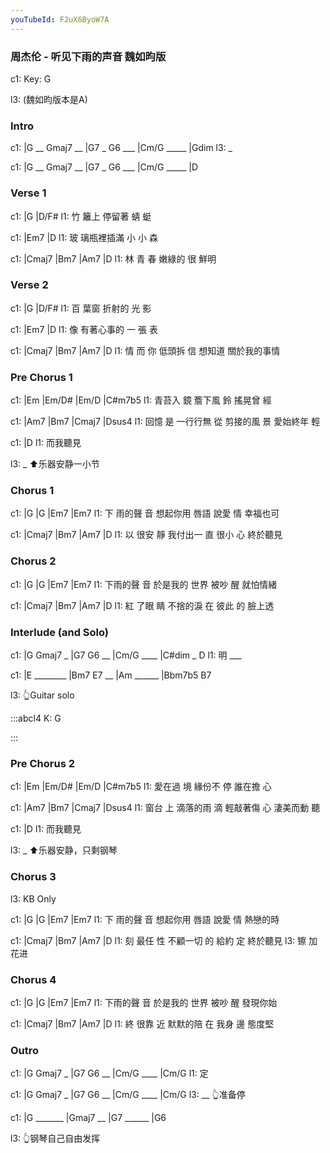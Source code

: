 ```yaml
---
youTubeId: F2uX6ByoW7A
---
```


### 周杰伦 - 听见下雨的声音 魏如昀版

c1: Key: G

l3:  (魏如昀版本是A)

### Intro

c1: |G __ Gmaj7 __ |G7 _ G6 ___ |Cm/G _____ |Gdim
l3:  _

c1: |G __ Gmaj7 __ |G7 _ G6 ___ |Cm/G _____ |D

### Verse 1

c1:   |G             |D/F#
l1: 竹 籬上 停留著 蜻 蜓

c1:   |Em7          |D
l1: 玻 璃瓶裡插滿 小 小 森

c1: |Cmaj7  |Bm7       |Am7    |D
l1:  林   青 春  嫩綠的 很 鮮明

### Verse 2

c1:   |G             |D/F#
l1: 百 葉窗 折射的 光 影

c1:   |Em7          |D
l1: 像 有著心事的 一 張 表

c1: |Cmaj7  |Bm7      |Am7      |D
l1:  情   而 你 低頭拆 信 想知道  關於我的事情

### Pre Chorus 1

c1: |Em      |Em/D#    |Em/D     |C#m7b5
l1:    青苔入 鏡 簷下風 鈴 搖晃曾 經

c1:     |Am7        |Bm7        |Cmaj7      |Dsus4
l1: 回憶 是 一行行無 從 剪接的風 景 愛始終年 輕

c1: |D
l1:    而我聽見

l3: _ ⬆️乐器安静一小节

### Chorus 1

c1: |G        |G          |Em7      |Em7
l1:  下 雨的聲 音 想起你用 唇語 說愛 情 幸福也可

c1: |Cmaj7    |Bm7        |Am7    |D
l1:  以   很安 靜 我付出一 直 很小 心 終於聽見

### Chorus 2

c1: |G        |G         |Em7      |Em7
l1:  下雨的聲 音 於是我的 世界 被吵 醒 就怕情緒

c1: |Cmaj7    |Bm7        |Am7    |D
l1:  紅   了眼 睛 不捨的淚 在 彼此 的 臉上透


### Interlude (and Solo)

c1: |G  Gmaj7 _ |G7  G6 __ |Cm/G ____ |C#dim _ D
l1:  明          ___

c1: |E ________ |Bm7  E7 __ |Am ______ |Bbm7b5 B7

l3:  👆Guitar solo

:::abcl4
K: G

:::

### Pre Chorus 2

c1: |Em      |Em/D#    |Em/D     |C#m7b5
l1:    愛在過 境 緣份不 停 誰在擔 心

c1:     |Am7        |Bm7        |Cmaj7      |Dsus4
l1: 窗台 上 滴落的雨 滴 輕敲著傷 心 淒美而動 聽

c1: |D
l1:    而我聽見

l3: _ ⬆️乐器安静，只剩钢琴

### Chorus 3

l3: KB Only

c1: |G        |G          |Em7      |Em7
l1:  下 雨的聲 音 想起你用 唇語 說愛 情 熱戀的時

c1: |Cmaj7    |Bm7        |Am7     |D
l1:  刻   最任 性 不顧一切 的  給約 定    終於聽見
l3:                          镲     加花进

### Chorus 4

c1: |G        |G         |Em7      |Em7
l1:  下雨的聲 音 於是我的 世界 被吵 醒 發現你始

c1: |Cmaj7    |Bm7        |Am7    |D
l1:  終   很靠 近 默默的陪 在 我身 邊 態度堅

### Outro

c1: |G  Gmaj7 _ |G7  G6 __ |Cm/G ____ |Cm/G
l1:  定

c1: |G  Gmaj7 _ |G7  G6 __ |Cm/G ____ |Cm/G
l3:  __                                👆准备停

c1: |G  _______ |Gmaj7 __ |G7 ______ |G6

l3:  👆钢琴自己自由发挥